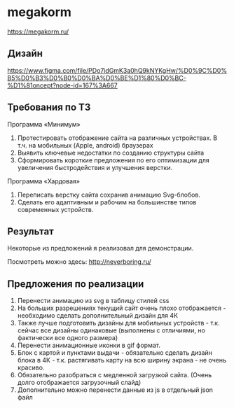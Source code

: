 # megakorm
https://megakorm.ru/

## Дизайн

https://www.figma.com/file/PDo7idGmK3a0hQ9kNYKgHw/%D0%9C%D0%B5%D0%B3%D0%B0%D0%BA%D0%BE%D1%80%D0%BC-%D1%81oncept?node-id=167%3A667

## Требования по ТЗ

Программа «Минимум»
1. Протестировать отображение сайта на различных устройствах. В т.ч. на мобильных (Apple, android) браузерах
2. Выявить ключевые недостатки по созданию структуры сайта
3. Сформировать короткие предложения по его оптимизации для увеличения быстродействия и улучшения верстки.

Программа «Хардовая»

1. Переписать верстку сайта сохранив анимацию Svg-блобов.
2. Сделать его адаптивным и рабочим на большинстве типов современных устройств.

## Результат

Некоторые из предложений я реализовал для демонстрации.

Посмотреть можно здесь: http://neverboring.ru/

## Предложения по реализации

1. Перенести анимацию из svg в таблицу стилей css
2. На больших разрешениях текущий сайт очень плохо отображается - необходимо сделать дополнительный дизайн для 4К
3. Также лучше подготовить дизайны для мобильных устройств - т.к. сейчас все дизайны одинаковые
   (выполнены с отличиями, но фактически все одного размера)
4. Перенести анимационные иконки в gif формат.
5. Блок с картой и пунктами выдачи - обязательно сделать дизайн блока в 4К - т.к. растягивать карту на всю ширину экрана - не очень красиво.
6. Обязательно разобраться с медленной загрузкой сайта. (Очень долго отображается загрузочный слайд)
7. Дополнительно можно перенести данные из js в отдельный json файл 